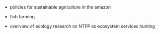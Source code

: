 - policies for sustainable agriculture in the amazon

- fish farming

- overview of ecology research on NTFP as ecosystem services
hunting

